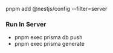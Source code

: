 pnpm add @nestjs/config --filter=server



### Run In Server
- pnpm exec prisma db push   
- pnpm exec prisma generate 
